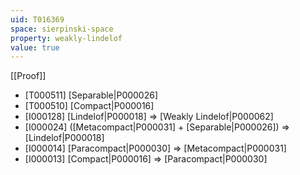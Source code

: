 ```yaml
---
uid: T016369
space: sierpinski-space
property: weakly-lindelof
value: true
---
```

[[Proof]]

* [T000511] [Separable|P000026]
* [T000510] [Compact|P000016]
* [I000128] [Lindelof|P000018] => [Weakly Lindelof|P000062]
* [I000024] ([Metacompact|P000031] + [Separable|P000026]) => [Lindelof|P000018]
* [I000014] [Paracompact|P000030] => [Metacompact|P000031]
* [I000013] [Compact|P000016] => [Paracompact|P000030]

